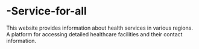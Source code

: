# -Service-for-all
This website provides information about health services in various regions. A platform for accessing detailed healthcare facilities and their contact information.
